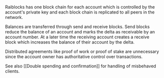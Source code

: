 Raiblocks has one block chain for each account which is controlled by the account's private key and each block chain is replicated to all peers in the network.

Balances are transferred through send and receive blocks.  Send blocks reduce the balance of an account and marks the delta as receivable by an account number.  At a later time the receiving account creates a receive block which increases the balance of their account by the delta.

Distributed agreements like proof of work or proof of stake are unnecessary since the account owner has authoritative control over transactions.

See also [[Double spending and confirmation]] for handling of misbehaved clients.